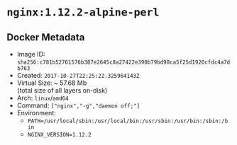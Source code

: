 # `nginx:1.12.2-alpine-perl`

## Docker Metadata

- Image ID: `sha256:c781b52761576b387e2645c8a27422e390b79bd98ca5f25d1920cfdc4a7db763`
- Created: `2017-10-27T22:25:22.325964143Z`
- Virtual Size: ~ 57.68 Mb  
  (total size of all layers on-disk)
- Arch: `linux`/`amd64`
- Command: `["nginx","-g","daemon off;"]`
- Environment:
  - `PATH=/usr/local/sbin:/usr/local/bin:/usr/sbin:/usr/bin:/sbin:/bin`
  - `NGINX_VERSION=1.12.2`
